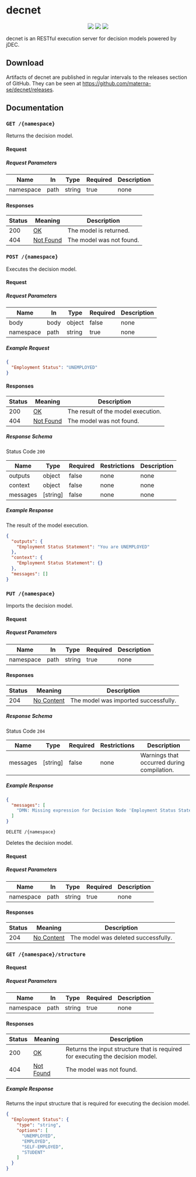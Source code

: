 # decnet

<p align="center">
  <img src="https://img.shields.io/github/license/materna-se/decnet.svg?style=flat-square">
  <img src="https://img.shields.io/circleci/build/github/materna-se/decnet.svg?style=flat-square">
  <img src="https://img.shields.io/github/v/release/materna-se/decnet?style=flat-square">
</p>

decnet is an RESTful execution server for decision models powered by jDEC.

## Download

Artifacts of decnet are published in regular intervals to the releases section of GitHub. They can be seen at https://github.com/materna-se/decnet/releases.

## Documentation

### `GET /{namespace}`

Returns the decision model.

#### Request

##### Request Parameters

|Name|In|Type|Required|Description|
|---|---|---|---|---|
|namespace|path|string|true|none|

#### Responses

|Status|Meaning|Description|
|---|---|---|
|200|[OK](https://tools.ietf.org/html/rfc7231#section-6.3.1)|The model is returned.|
|404|[Not Found](https://tools.ietf.org/html/rfc7231#section-6.5.4)|The model was not found.|

### `POST /{namespace}`

Executes the decision model.

#### Request

##### Request Parameters

|Name|In|Type|Required|Description|
|---|---|---|---|---|
|body|body|object|false|none|
|namespace|path|string|true|none|

##### Example Request

```json
{
  "Employment Status": "UNEMPLOYED"
}
```

#### Responses

|Status|Meaning|Description|
|---|---|---|
|200|[OK](https://tools.ietf.org/html/rfc7231#section-6.3.1)|The result of the model execution.|
|404|[Not Found](https://tools.ietf.org/html/rfc7231#section-6.5.4)|The model was not found.|

##### Response Schema

Status Code `200`

|Name|Type|Required|Restrictions|Description|
|---|---|---|---|---|
|outputs|object|false|none|none|
|context|object|false|none|none|
|messages|[string]|false|none|none|

##### Example Response

The result of the model execution.

```json
{
  "outputs": {
    "Employment Status Statement": "You are UNEMPLOYED"
  },
  "context": {
    "Employment Status Statement": {}
  },
  "messages": []
}
```

### `PUT /{namespace}`

Imports the decision model.

#### Request

##### Request Parameters

|Name|In|Type|Required|Description|
|---|---|---|---|---|
|namespace|path|string|true|none|

#### Responses

|Status|Meaning|Description|
|---|---|---|
|204|[No Content](https://tools.ietf.org/html/rfc7231#section-6.3.5)|The model was imported successfully.|

##### Response Schema

Status Code `204`

|Name|Type|Required|Restrictions|Description|
|---|---|---|---|---|
|messages|[string]|false|none|Warnings that occurred during compilation.|

##### Example Response

```json
{
  "messages": [
    "DMN: Missing expression for Decision Node 'Employment Status Statement'."
  ]
}
```

`DELETE /{namespace}`

Deletes the decision model.

#### Request

##### Request Parameters

|Name|In|Type|Required|Description|
|---|---|---|---|---|
|namespace|path|string|true|none|

#### Responses

|Status|Meaning|Description|
|---|---|---|
|204|[No Content](https://tools.ietf.org/html/rfc7231#section-6.3.5)|The model was deleted successfully.|

### `GET /{namespace}/structure`

#### Request

##### Request Parameters

|Name|In|Type|Required|Description|
|---|---|---|---|---|
|namespace|path|string|true|none|

#### Responses

|Status|Meaning|Description|
|---|---|---|
|200|[OK](https://tools.ietf.org/html/rfc7231#section-6.3.1)|Returns the input structure that is required for executing the decision model.|
|404|[Not Found](https://tools.ietf.org/html/rfc7231#section-6.5.4)|The model was not found.|

##### Example Response

Returns the input structure that is required for executing the decision model.

```json
{
  "Employment Status": {
    "type": "string",
    "options": [
      "UNEMPLOYED",
      "EMPLOYED",
      "SELF-EMPLOYED",
      "STUDENT"
    ]
  }
}
```